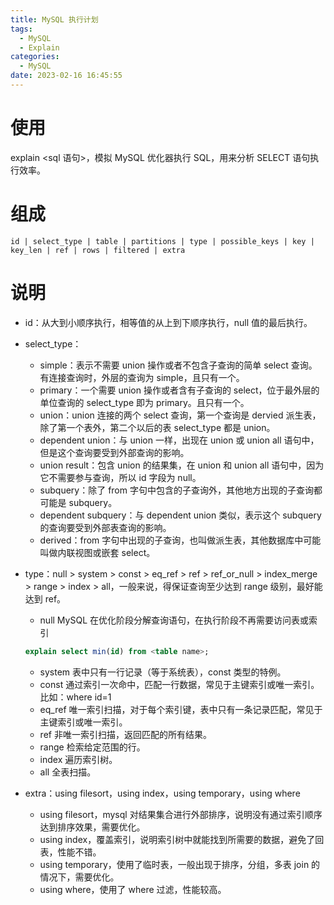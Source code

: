 ```yaml
---
title: MySQL 执行计划
tags:
  - MySQL
  - Explain
categories:
  - MySQL
date: 2023-02-16 16:45:55
---
```


# 使用

explain <sql 语句>，模拟 MySQL 优化器执行 SQL，用来分析 SELECT 语句执行效率。

# 组成

```
id | select_type | table | partitions | type | possible_keys | key | key_len | ref | rows | filtered | extra
```

# 说明

- id：从大到小顺序执行，相等值的从上到下顺序执行，null 值的最后执行。

- select_type：

  - simple：表示不需要 union 操作或者不包含子查询的简单 select 查询。有连接查询时，外层的查询为 simple，且只有一个。
  - primary：一个需要 union 操作或者含有子查询的 select，位于最外层的单位查询的 select_type 即为 primary。且只有一个。
  - union：union 连接的两个 select 查询，第一个查询是 dervied 派生表，除了第一个表外，第二个以后的表 select_type 都是 union。
  - dependent union：与 union 一样，出现在 union 或 union all 语句中，但是这个查询要受到外部查询的影响。
  - union result：包含 union 的结果集，在 union 和 union all 语句中，因为它不需要参与查询，所以 id 字段为 null。
  - subquery：除了 from 字句中包含的子查询外，其他地方出现的子查询都可能是 subquery。
  - dependent subquery：与 dependent union 类似，表示这个 subquery 的查询要受到外部表查询的影响。
  - derived：from 字句中出现的子查询，也叫做派生表，其他数据库中可能叫做内联视图或嵌套 select。

- type：null > system > const > eq_ref > ref > ref_or_null > index_merge > range > index > all，一般来说，得保证查询至少达到 range 级别，最好能达到 ref。

  - null MySQL 在优化阶段分解查询语句，在执行阶段不再需要访问表或索引

  ```sql
  explain select min(id) from <table name>;
  ```

  - system 表中只有一行记录（等于系统表），const 类型的特例。
  - const 通过索引一次命中，匹配一行数据，常见于主键索引或唯一索引。比如：where id=1
  - eq_ref 唯一索引扫描，对于每个索引键，表中只有一条记录匹配，常见于主键索引或唯一索引。
  - ref 非唯一索引扫描，返回匹配的所有结果。
  - range 检索给定范围的行。
  - index 遍历索引树。
  - all 全表扫描。

- extra：using filesort，using index，using temporary，using where
  - using filesort，mysql 对结果集合进行外部排序，说明没有通过索引顺序达到排序效果，需要优化。
  - using index，覆盖索引，说明索引树中就能找到所需要的数据，避免了回表，性能不错。
  - using temporary，使用了临时表，一般出现于排序，分组，多表 join 的情况下，需要优化。
  - using where，使用了 where 过滤，性能较高。
